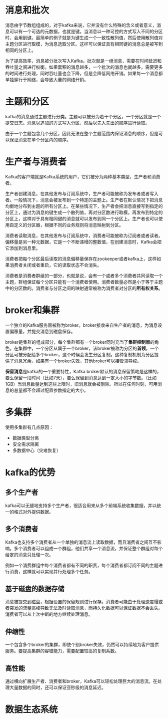 # 消息和批次
消息由字节数组组成的，对于kafka来说，它并没有什么特殊的含义或者意义，消息可以有一个可选的元数据，也就是键。当消息以一种可控的方式写入不同的分区时，会用到键。最简单的例子就是为键生成一个一致性散列值，然后使用散列值对主题分区进行取模，为消息选取分区。这样可以保证具有相同键的消息总是被写到相同的分区上。

为了提高效率，消息被分批次写入Kafka。批次就是一组消息，需要在时间延迟和吞吐量之间进行权衡。如果累积的消息越多，一个批次的消息也就越多，需要更多的时间进行处理，同时吞吐量也会下降，但是会降低网络开销。如果每一个消息都单独穿行于网络，会导致大量的网络开销。

# 主题和分区
kafka的消息通过主题进行分类。主题可以被分为若干个分区，一个分区就是一个提交日志。消息以追加的方式写入分区，然后以先入先出的顺序进行读取。

由于一个主题包含几个分区，因此无法在整个主题范围内保证消息的顺序，但是可以保证消息在单个分区内的顺序。

# 生产者与消费者
Kafka的客户端就是Kafka系统的用户，它们被分为两种基本类型，生产者和消费者。

生产者创建消息，在其他发布与订阅系统中，生产者可能被称为发布者或者写入者。一般情况下，消息会被发布到一个特定的主题上。生产者在默认情况下把消息均衡地分布到主题的所有分区上。在某些情况下，生产者会把消息直接写到指定的分区上，通过为消息的键生成一个散列值，再对分区数进行取模，再发布到特定的分区上，这样对于具有相同键的消息就可以发布到同一个分区上。生产者也可以使用自定义的分区器，根据不同的业务规则将消息映射到分区。

消费者读取消息，在其他发布与订阅系统中，消费者可能被称为订阅者或者读者。偏移量是另一种元数据，它是一个不断递增的整数值，在创建消息时，Kafka会把它添加到消息里。

消费者把每个分区最后读取的消息偏移量保存在zookeeper或者kafka上，这样如果消费者关闭或者重启，它的读取状态不会消失。

消费者是消费者群组的一部分，也就是说，会有一个或者多个消费者共同读取一个主题，群组保证每个分区只能有一个消费者使用。消费者数量必然是小于等于主题中的分区数的。消费者与分区之间的映射通常被称为消费者对分区的**所有权关系**。

# broker和集群
一个独立的Kafka服务器被称为broker。broker接收来自生产者的消息，为消息设置偏移量，并提交消息到磁盘保存。

broker是集群的组成部分，每个集群都有一个broker同时充当了**集群控制器**的角色。在集群中，一个分区从属于一个broker，该broker被称为分区的**首领**。一个分区可被分配给多个broker，这个时候会发生分区复制。这种复制机制为分区提供了消息冗余，如果有一个broker失效，其他broker可以接管领导权。

**保留消息**是kafka的一个重要特性，Kafka broker默认的消息保留策略是这样的，要么保留一段时间（比如7天），要么保留到消息达到一定大小的字节数。（比如1GB）当消息数量达到这些上限时，旧消息就会被删除。所以在任何时刻，可用消息的总量都不会超过配置参数指定的大小。

# 多集群
使用多集群有几点原因：
- 数据类型分离
- 安全需求隔离
- 多数据中心（灾难恢复）

# kafka的优势
## 多个生产者
kafka可以无缝地支持多个生产者，很适合用来从多个前端系统收集数据，并以统一的格式对外提供数据。

## 多个消费者
Kafka也支持多个消费者从一个单独的消息流上读取数据，而且消费者之间互不影响。多个消费者可以组成一个群组，他们共享一个消息流，并保证整个群组对每个给定的消息只处理一次。

例如一个消费群组中每个消费者都有不同的职责，每个消费者都订阅不同的主题进行消费，这样就可以实现并行处理多个任务。

## 基于磁盘的数据存储
消息被提交到磁盘，根据设置的保留规则进行保存。消费者可能由于处理速度慢或者突发的流量高峰导致无法及时读取消息，而持久化数据可以保证数据不会丢失。消费者可以从上次中断的地方继续处理消息。

## 伸缩性
一个包含多个broker的集群，即使个别broker失效，仍然可以持续地为客户提供服务。要提高集群的容错能力，需要配置较高的复制系数。

## 高性能
通过横向扩展生产者、消费者和broker，Kafka可以轻松处理巨大的消息流。在处理大量数据的同时，还可以保证亚秒级的消息延迟。

# 数据生态系统
